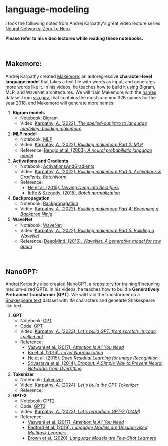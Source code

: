 # language-modeling

I took the following notes from Andrej Karpathy's great video lecture series [Neural Networks: Zero To Hero](https://karpathy.ai/zero-to-hero.html). 

**Please refer to his video lectures while reading these notebooks.**

<br>

## Makemore:

Andrej Karpathy created [Makemore](https://github.com/karpathy/makemore), an autoregressive **character-level language model** that takes a text file with words as input, and generates more words like it. In his videos, he teaches how to build it using Bigram, MLP, and WaveNet architectures. We will train Makemore with the [names](https://github.com/danielsimon4/language-modeling/blob/main/Makemore/names.txt) dataset from [ssa.gov](https://www.ssa.gov/oact/babynames/), that contains the most common 32K names for the year 2018, and Makemore will generate more names.

1. **Bigram models**
    - Notebook: [Bigram](https://github.com/danielsimon4/language-modeling/blob/main/Makemore/Bigram.ipynb)
    - Video: [Karpathy, A. (2022). *The spelled-out intro to language modeling: building makemore*](https://www.youtube.com/watch?v=PaCmpygFfXo&list=PLAqhIrjkxbuWI23v9cThsA9GvCAUhRvKZ&index=2)
2. **MLP model** 
    - Notebook: [MLP](https://github.com/danielsimon4/language-modeling/blob/main/Makemore/MLP.ipynb)
    - Video: [Karpathy, A. (2022). *Building makemore Part 2: MLP*](https://www.youtube.com/watch?v=TCH_1BHY58I&list=PLAqhIrjkxbuWI23v9cThsA9GvCAUhRvKZ&index=3)
    - Reference: [Bengio et al. (2003). *A neural probabilistic language model*](https://www.jmlr.org/papers/volume3/bengio03a/bengio03a.pdf)
3. **Activations and Gradients**
    - Notebook: [ActivationsAndGradients](https://github.com/danielsimon4/language-modeling/blob/main/Makemore/ActivationsAndGradients.ipynb)
    - Video: [Karpathy, A. (2022). *Building makemore Part 3: Activations & Gradients, BatchNorm*](https://www.youtube.com/watch?v=P6sfmUTpUmc&list=PLAqhIrjkxbuWI23v9cThsA9GvCAUhRvKZ&index=4)
    - Reference:
        - [He et al. (2015). *Delving Deep into Rectifiers*](https://arxiv.org/abs/1502.01852)
        - [Ioffe & Szegedy. (2015). *Batch normalization*](https://arxiv.org/abs/1502.03167)
4. **Backpropagation**
    - Notebook: [Backpropagation](https://github.com/danielsimon4/language-modeling/blob/main/Makemore/Backpropagation.ipynb)
    - Video: [Karpathy, A. (2022). *Building makemore Part 4: Becoming a Backprop Ninja*](https://www.youtube.com/watch?v=q8SA3rM6ckI&list=PLAqhIrjkxbuWI23v9cThsA9GvCAUhRvKZ&index=5)
5. **WaveNet**
    - Notebook: [WaveNet](https://github.com/danielsimon4/language-modeling/blob/main/Makemore/WaveNet.ipynb)
    - Video: [Karpathy, A. (2022). *Building makemore Part 5: Building a WaveNet*](https://www.youtube.com/watch?v=t3YJ5hKiMQ0&list=PLAqhIrjkxbuWI23v9cThsA9GvCAUhRvKZ&index=6)
    - Reference: [DeepMind. (2016). *WaveNet: A generative model for raw audio*](https://arxiv.org/abs/1609.03499)

<br>

## NanoGPT:

Andrej Karpathy also created [NanoGPT](https://github.com/karpathy/nanoGPT?tab=readme-ov-file), a repository for training/finetuning medium-sized GPTs. In his videos, he teaches how to build a **Generatively Pretrained Transformer (GPT)**. We will train the transformer on a [Shakespeare text](https://raw.githubusercontent.com/karpathy/char-rnn/master/data/tinyshakespeare/input.txt) dataset with 1M characters and genearte Shakespeare like text.

1. **GPT**
    - Notebook: [GPT](https://github.com/danielsimon4/language-modeling/blob/main/NanoGPT/GPT.ipynb)
    - Code: [GPT](https://github.com/danielsimon4/language-modeling/blob/main/NanoGPT/GPT.py)
    - Video: [Karpathy, A. (2023). *Let's build GPT: from scratch, in code, spelled out*](https://www.youtube.com/watch?v=kCc8FmEb1nY&list=PLAqhIrjkxbuWI23v9cThsA9GvCAUhRvKZ&index=7)
    - Reference:
        - [Vaswani et al. (2017). *Attention Is All You Need*](https://arxiv.org/abs/1706.03762)
        - [Ba et al. (2016). *Layer Normalization*](https://arxiv.org/abs/1607.06450)
        - [He et al. (2015). *Deep Residual Learning for Image Recognition*](https://arxiv.org/abs/1512.03385)
        - [Srivastava et al. (2014). *Dropout: A Simple Way to Prevent Neural Networks from Overfitting*](https://jmlr.org/papers/v15/srivastava14a.html)
2. **Tokenizer**
    - Notebook: [Tokenizer](https://github.com/danielsimon4/language-modeling/blob/main/NanoGPT/Tokenizer.ipynb)
    - Video: [Karpathy, A. (2024). *Let's build the GPT Tokenizer*](https://www.youtube.com/watch?v=zduSFxRajkE&list=PLAqhIrjkxbuWI23v9cThsA9GvCAUhRvKZ&index=9)
    - Reference:
3. **GPT-2**
    - Notebook: [GPT2](https://github.com/danielsimon4/language-modeling/blob/main/NanoGPT/GPT2.ipynb)
    - Code: [GPT2](https://github.com/danielsimon4/language-modeling/blob/main/NanoGPT/GPT2.py)
    - Video: [Karpathy, A. (2023). *Let's reproduce GPT-2 (124M)*](https://www.youtube.com/watch?v=l8pRSuU81PU&list=PLAqhIrjkxbuWI23v9cThsA9GvCAUhRvKZ&index=10)
    - Reference:
        - [Vaswani et al. (2017). *Attention Is All You Need*](https://arxiv.org/abs/1706.03762)
        - [Radford et al. (2019). *Language Models are Unsupervised Multitask Learners*](https://cdn.openai.com/better-language-models/language_models_are_unsupervised_multitask_learners.pdf)
        - [Brown et al. (2020). *Language Models are Few-Shot Learners*](https://arxiv.org/abs/2005.14165)